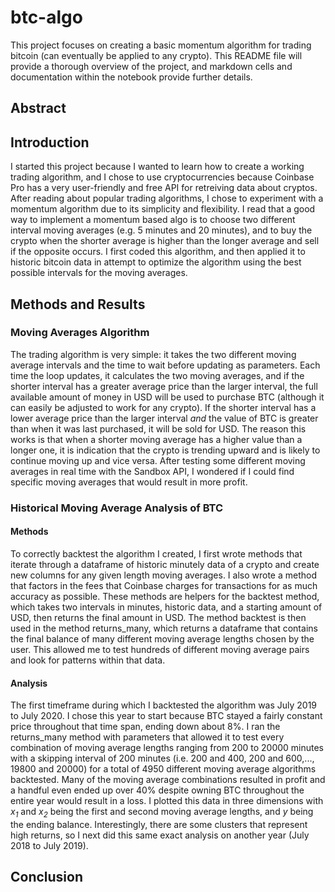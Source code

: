 # btc-algo
This project focuses on creating a basic momentum algorithm for trading bitcoin (can eventually be applied to any crypto). This README file will provide a thorough overview of the project, and markdown cells and documentation within the notebook provide further details.

## Abstract


## Introduction
I started this project because I wanted to learn how to create a working trading algorithm, and I chose to use cryptocurrencies because Coinbase Pro has a very user-friendly and free API for retreiving data about cryptos. After reading about popular trading algorithms, I chose to experiment with a momentum algorithm due to its simplicity and flexibility. I read that a good way to implement a momentum based algo is to choose two different interval moving averages (e.g. 5 minutes and 20 minutes), and to buy the crypto when the shorter average is higher than the longer average and sell if the opposite occurs. I first coded this algorithm, and then applied it to historic bitcoin data in attempt to optimize the algorithm using the best possible intervals for the moving averages.

## Methods and Results
### Moving Averages Algorithm
The trading algorithm is very simple: it takes the two different moving average intervals and the time to wait before updating as parameters. Each time the loop updates, it calculates the two moving averages, and if the shorter interval has a greater average price than the larger interval, the full available amount of money in USD will be used to purchase BTC (although it can easily be adjusted to work for any crypto). If the shorter interval has a lower average price than the larger interval *and* the value of BTC is greater than when it was last purchased, it will be sold for USD. The reason this works is that when a shorter moving average has a higher value than a longer one, it is indication that the crypto is trending upward and is likely to continue moving up and vice versa. After testing some different moving averages in real time with the Sandbox API, I wondered if I could find specific moving averages that would result in more profit.

### Historical Moving Average Analysis of BTC
#### Methods
To correctly backtest the algorithm I created, I first wrote methods that iterate through a dataframe of historic minutely data of a crypto and create new columns
for any given length moving averages. I also wrote a method that factors in the fees that Coinbase charges for transactions for as much accuracy as possible. These methods are helpers for the backtest method, which takes two intervals in minutes, historic data, and a starting amount of USD, then returns the final amount in USD. The method backtest is then used in the method returns_many, which returns a dataframe that contains the final balance of many different moving average lengths chosen by the user. This allowed me to test hundreds of different moving average pairs and look for patterns within that data.

#### Analysis
The first timeframe during which I backtested the algorithm was July 2019 to July 2020. I chose this year to start because BTC stayed a fairly constant price throughout that time span, ending down about 8%. I ran the returns_many method with parameters that allowed it to test every combination of moving average lengths ranging from 200 to 20000 minutes with a skipping interval of 200 minutes (i.e. 200 and 400, 200 and 600,..., 19800 and 20000) for a total of 4950 different moving average algorithms backtested. Many of the moving average combinations resulted in profit and a handful even ended up over 40% despite owning BTC throughout the entire year would result in a loss. I plotted this data in three dimensions with *x<sub>1</sub>* and *x<sub>2</sub>* being the first and second moving average lengths, and *y* being the ending balance. Interestingly, there are some clusters that represent high returns, so I next did this same exact analysis on another year (July 2018 to July 2019).

## Conclusion
